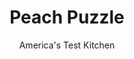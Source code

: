 ---
layout: ../../layouts/MarkdownPostLayout.astro
title: Peach Puzzle
author: America's Test Kitchen
pubDate: 2023-03-15
description: "Peach Puzzle relies on an inventive technique to elevate the simple combination of flaky biscuit dough, sweet peaches, and brown sugar syrup."
image_url: https://res.cloudinary.com/hksqkdlah/image/upload/ar_1:1,c_fill,dpr_2.0,f_auto,fl_lossy.progressive.strip_profile,g_faces:auto,q_auto:low,w_344/5880_sfs-am07-opn-4c-peachpuzzle2-2-290904
tags: ["Desserts or Baked Goods","Fruit","Fruit Desserts","Contest Recipes","Lost Recipes"]
calories: 2357
protein: 4
carbohydrates: 53
fats: 
fiber: 2
ingredients: ["7 , medium peaches, peeled (see note)","3/4 cup packed (5¼ ounces), light brown sugar","6 tablespoons, water","2 tablespoons, unsalted butter","1 1/2 teaspoons, vanilla extract","1/8 teaspoon, table salt","1 1/4 cups (6¼ ounces), all-purpose flour","2 tablespoons, granulated sugar","1 tablespoon, baking powder","1/4 teaspoon, table salt","5 tablespoons, unsalted butter, cut into ¼-inch pieces and chilled","6 tablespoons, milk"]
serves: 7
time: "1 hour, plus 30 minutes cooling"
instructions: ["For the peaches and syrup: Adjust oven rack to middle position and heat oven to 400 degrees. Place 6-ounce custard cup or ramekin upside down in center of 9-inch pie plate and arrange peaches around ramekin (photo 1). Combine brown sugar, water, butter, vanilla, and salt in medium saucepan and stir over medium heat until sugar dissolves and butter melts, about 5 minutes. Pour syrup over peaches.","For the dough: Pulse flour, sugar, baking powder, and salt in food processor until blended. Add butter and pulse until flour mixture is pale yellow and resembles coarse cornmeal, five to six 1-second pulses. Turn mixture into medium bowl. (To make dough by hand: Use large holes on box grater to grate frozen butter into bowl with flour mixture, then rub flour-coated pieces between your fingers until flour mixture turns pale yellow and coarse.)","Using rubber spatula, fold milk into flour mixture, pressing mixture against sides of bowl to form dough. Squeeze dough together and flatten into disk. On lightly floured work surface, roll dough into 9-inch circle. Lay dough directly over peaches and press dough so that it fits snuggly around peaches (photo 2). The dough will stretch as you fit it around peaches, but do not attach dough to pie plate. Bake until top is golden brown, 25 to 30 minutes. Cool on rack for 30 minutes.","Place large rimmed serving plate over top of pie plate and quickly invert Puzzle onto plate (photo 3). Cut into wedges around each peach and serve, pouring syrup over each portion."]
nutrition: ["354 mg Potassium","267 mg Phosphorus","189 mg Calcium","1 mg Iron","23 mg Magnesium","292 mg Sodium","12 g Fat","2 mg Niacin (B3)","3 g Monounsaturated","9 mg Vitamin C","31 mg Cholesterol","7 g Saturated","2 g Fiber","38 µg Folic acid","14 µg Folate (food)","32 g Sugars","5 µg Vitamin K","163 g Water","53 g Carbs","80 µg Folate equivalent (total)","4 g Protein","1 mg Vitamin E","127 µg Vitamin A","336 kcal Energy","18 g Sugars, added","2357 calories"]
notes: "Choose peaches that are neither very ripe nor rock-hard. They should give a little when squeezed. Be sure to invert the pie plate quickly to avoid losing any of the syrup. Serve with vanilla ice cream or sweetened whipped cream."
---